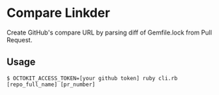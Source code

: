 Compare Linkder
===============

Create GitHub's compare URL by parsing diff of Gemfile.lock from Pull Request.

Usage
-----

```
$ OCTOKIT_ACCESS_TOKEN=[your github token] ruby cli.rb [repo_full_name] [pr_number]
```
